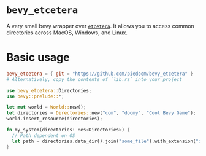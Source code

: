 # `bevy_etcetera`

A very small bevy wrapper over [`etcetera`](https://docs.rs/etcetera/latest/etcetera/). It allows you to
access common directories across MacOS, Windows, and Linux.

# Basic usage

```toml
bevy_etcetera = { git = "https://github.com/piedoom/bevy_etcetera" }
# Alternatively, copy the contents of `lib.rs` into your project
```

```rs
use bevy_etcetera::Directories;
use bevy::prelude::*;

let mut world = World::new();
let directories = Directories::new("com", "doomy", "Cool Bevy Game");
world.insert_resource(directories);

fn my_system(directories: Res<Directories>) {
  // Path dependent on OS
  let path = directories.data_dir().join("some_file").with_extension("item.ron");
}
```
